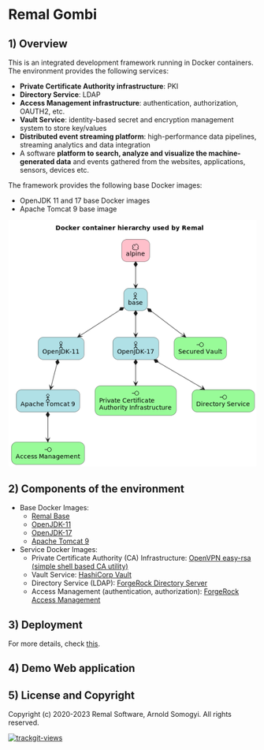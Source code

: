# Remal Gombi

## 1) Overview
This is an integrated development framework running in Docker containers.
The environment provides the following services:
- **Private Certificate Authority infrastructure**: PKI
- **Directory Service**: LDAP
- **Access Management infrastructure**: authentication, authorization, OAUTH2, etc.
- **Vault Service**: identity-based secret and encryption management system to store key/values
- **Distributed event streaming platform**: high-performance data pipelines, streaming analytics and data integration
- A software **platform to search, analyze and visualize the machine-generated data** and events gathered from the websites, applications, sensors, devices etc.

The framework provides the following base Docker images:
- OpenJDK 11 and 17 base Docker images
- Apache Tomcat 9 base image

![docker image hierarchy](docs/uml/docker/docker-image-hierarchy.png)

## 2) Components of the environment
* Base Docker Images:
  * [Remal Base](docker/base)
  * [OpenJDK-11](docker/java/openjdk-11)
  * [OpenJDK-17](docker/java/openjdk-17)
  * [Apache Tomcat 9](docker/tomcat/tomcat-9)
* Service Docker Images:
  * Private Certificate Authority (CA) Infrastructure: [OpenVPN easy-rsa (simple shell based CA utility)](docker/secret-management/easy-rsa-pki)
  * Vault Service: [HashiCorp Vault](docker/secret-management/hcp-vault)
  * Directory Service (LDAP): [ForgeRock Directory Server](docker/directory-server/forgerock-ds)
  * Access Management (authentication, authorization): [ForgeRock Access Management](docker/access-management/forgerock-am)

## 3) Deployment 
For more details, check [this](docker/README.md).

## 4) Demo Web application

## 5) License and Copyright
Copyright (c) 2020-2023 Remal Software, Arnold Somogyi. All rights reserved.

<a href="https://trackgit.com">
  <img src="https://us-central1-trackgit-analytics.cloudfunctions.net/token/ping/lcfhkdub7k2lpj33n2cl" alt="trackgit-views" />
</a>
